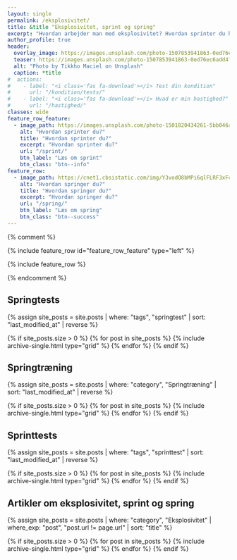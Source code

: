 ```yaml
---
layout: single
permalink: /eksplosivitet/
title: &title "Eksplosivitet, sprint og spring"
excerpt: "Hvordan arbejder man med eksplosivitet? Hvordan sprinter du hurtigere og springer højere?"
author_profile: true
header:
  overlay_image: https://images.unsplash.com/photo-1507853941863-0ed76ec6add4?ixlib=rb-1.2.1&auto=format&fit=crop&w=1950&q=5
  teaser: https://images.unsplash.com/photo-1507853941863-0ed76ec6add4?ixlib=rb-1.2.1&auto=format&fit=crop&w=400&q=5
  alt: "Photo by Tikkho Maciel on Unsplash"
  caption: *title
#  actions:
#    - label: "<i class='fas fa-download'></i> Test din kondition"
#      url: "/kondition/tests/"
#    - label: "<i class='fas fa-download'></i> Hvad er min hastighed?"
#      url: "/hastighed/"
classes: wide
feature_row_feature:
  - image_path: https://images.unsplash.com/photo-1501820434261-5bb046afcf6b?ixlib=rb-1.2.1&ixid=eyJhcHBfaWQiOjEyMDd9&auto=format&fit=crop&w=1900&q=5
    alt: "Hvordan sprinter du?"
    title: "Hvordan sprinter du?"
    excerpt: "Hvordan sprinter du?"
    url: "/sprint/"
    btn_label: "Læs om sprint"
    btn_class: "btn--info"
feature_row:
  - image_path: https://cnet1.cbsistatic.com/img/Y3vodO8bMPi6qlFLRF3xFcQpLHo=/1092x0/2019/07/26/114f1721-1a71-42bc-b1a4-cb35299bedbc/gettyimages-640493589.jpg
    alt: "Hvordan springer du?"
    title: "Hvordan springer du?"
    excerpt: "Hvordan springer du?"
    url: "/spring/"
    btn_label: "Læs om spring"
    btn_class: "btn--success"
---
```


{% comment %}

{% include feature_row id="feature_row_feature" type="left" %}

{% include feature_row %}

{% endcomment %}

## Springtests

<div class="feature__wrapper">

{% assign site_posts = site.posts | where: "tags", "springtest" | sort: "last_modified_at" | reverse %}

{% if site_posts.size > 0 %}
  {% for post in site_posts %}
    {% include archive-single.html type="grid" %}
  {% endfor %}
{% endif %}

</div>

## Springtræning

<div class="feature__wrapper">

{% assign site_posts = site.posts | where: "category", "Springtræning" | sort: "last_modified_at" | reverse %}

{% if site_posts.size > 0 %}
  {% for post in site_posts %}
    {% include archive-single.html type="grid" %}
  {% endfor %}
{% endif %}

</div>

## Sprinttests

<div class="feature__wrapper">

{% assign site_posts = site.posts | where: "tags", "sprinttest" | sort: "last_modified_at" | reverse %}

{% if site_posts.size > 0 %}
  {% for post in site_posts %}
    {% include archive-single.html type="grid" %}
  {% endfor %}
{% endif %}

</div>

## Artikler om eksplosivitet, sprint og spring

{% assign site_posts = site.posts | where: "category", "Eksplosivitet" | where_exp: "post", "post.url != page.url" | sort: "title" %}

<div class="feature__wrapper">

{% if site_posts.size > 0 %}
  {% for post in site_posts %}
    {% include archive-single.html type="grid" %}
  {% endfor %}
{% endif %}

</div>
